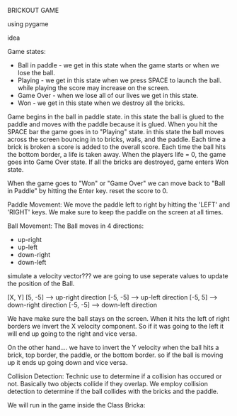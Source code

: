 
BRICKOUT GAME

using pygame

idea

Game states:
* Ball in paddle - we get in this state when the game starts or when we lose the ball.  
* Playing - we get in this state when we press SPACE to launch the ball. while playing the score may increase on the screen. 
* Game Over - when we lose all of our lives we get in this state.
* Won - we get in this state when we destroy all the bricks.


Game begins in the ball in paddle state.  in this state the ball is glued to the paddle and moves with the paddle because it is glued.  When you hit the SPACE bar the game goes in to "Playing" state. in this state the ball moves across the screen bouncing in to bricks, walls, and the paddle.  Each time a brick is broken a score is added to the overall score.  Each time the ball hits the bottom border, a life is taken away.  When the players life = 0, the game goes into Game Over state.  If all the bricks are destroyed, game enters Won state.

When the game goes to "Won" or "Game Over" we can move back to "Ball in Paddle" by hitting the Enter key. reset the score to 0. 

Paddle Movement:
We move the paddle left to right by hitting the 'LEFT' and 'RIGHT' keys.  We make sure to keep the paddle on the screen at all times.  

Ball Movement:
The Ball moves in 4 directions:
* up-right
* up-left
* down-right
* down-left

simulate a velocity vector??? we are going to use seperate values to update the position of the Ball.  

[X, Y]
[5, -5] --> up-right direction
[-5, -5] --> up-left direction
[-5, 5] --> down-right direction
[-5, -5] --> down-left direction

We have make sure the ball stays on the screen. When it hits the left of right borders we invert the X velocity component. So if it was going to the left it will end up going to the right and vice versa.

On the other hand.... we have to invert the Y velocity when the ball hits a brick, top border, the paddle, or the bottom border. so if the ball is moving up it ends up going down and vice versa. 


Collision Detection:
Technic use to determine if a collision has occured or not.  Basically two objects collide if they overlap.  We employ collision detection to determine if the ball collides with the bricks and the paddle.  


We will run in the game inside the Class Bricka:













